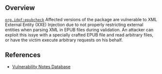 ## Overview
[`org.idpf:epubcheck`](http://search.maven.org/#search%7Cga%7C1%7Ca%3A%22epubcheck%22)
Affected versions of the package are vulnerable to XML External Entity (XXE) Injection due to not properly restricting external entities when parsing XML in EPUB files during validation. An attacker can exploit this issye with a specially crafted EPUB file and read arbitrary files, or have the victim execute arbitrary requests on his behalf.

## References
- [Vulnerability Notes Database](https://www.kb.cert.org/vuls/id/779243)
